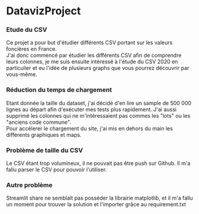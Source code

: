 # DatavizProject


### Etude du CSV 
Ce projet a pour but d'étudier différents CSV portant sur les valeurs foncières en France.
<br/>J'ai donc commencé par étudier les différents CSV afin de comprendre leurs colonnes, je me suis ensuite intéressé à l'étude du CSV 2020 en particulier et eu l'idée de plusieurs graphs que vous pourrez découvrir par vous-même.


### Réduction du temps de chargement
Etant donnée la taille du dataset, j'ai décidé d'en lire un sample de 500 000 lignes au départ afin d'exécuter mes tests plus rapidement. 
J'ai aussi supprimé les colonnes qui ne m'intéressaient pas commes les "lots" ou les "anciens code commune".
<br/>Pour accélerer le chargement du site, j'ai mis en dehors du main les différents graphiques et maps.

### Problème de taille du CSV
Le CSV étant trop volumineux, il ne pouvait pas être push sur Github. Il m'a fallu parser le CSV pour pouvoir l'utiliser.

### Autre problème
Streamlit share ne semblait pas posséder la librairie matplotlib, et il m'a fallu un moment pour trouver la solution et l'importer grâce au requirement.txt
